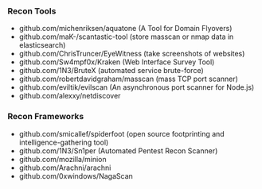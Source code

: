 ### Recon Tools

- github.com/michenriksen/aquatone (A Tool for Domain Flyovers)
- github.com/maK-/scantastic-tool (store masscan or nmap data in elasticsearch)
- github.com/ChrisTruncer/EyeWitness (take screenshots of websites)
- github.com/Sw4mpf0x/Kraken (Web Interface Survey Tool)
- github.com/1N3/BruteX (automated service brute-force)
- github.com/robertdavidgraham/masscan (mass TCP port scanner)
- github.com/eviltik/evilscan (An asynchronous port scanner for Node.js)
- github.com/alexxy/netdiscover


### Recon Frameworks

- github.com/smicallef/spiderfoot (open source footprinting and intelligence-gathering tool)
- github.com/1N3/Sn1per (Automated Pentest Recon Scanner)
- github.com/mozilla/minion
- github.com/Arachni/arachni
- github.com/0xwindows/NagaScan
